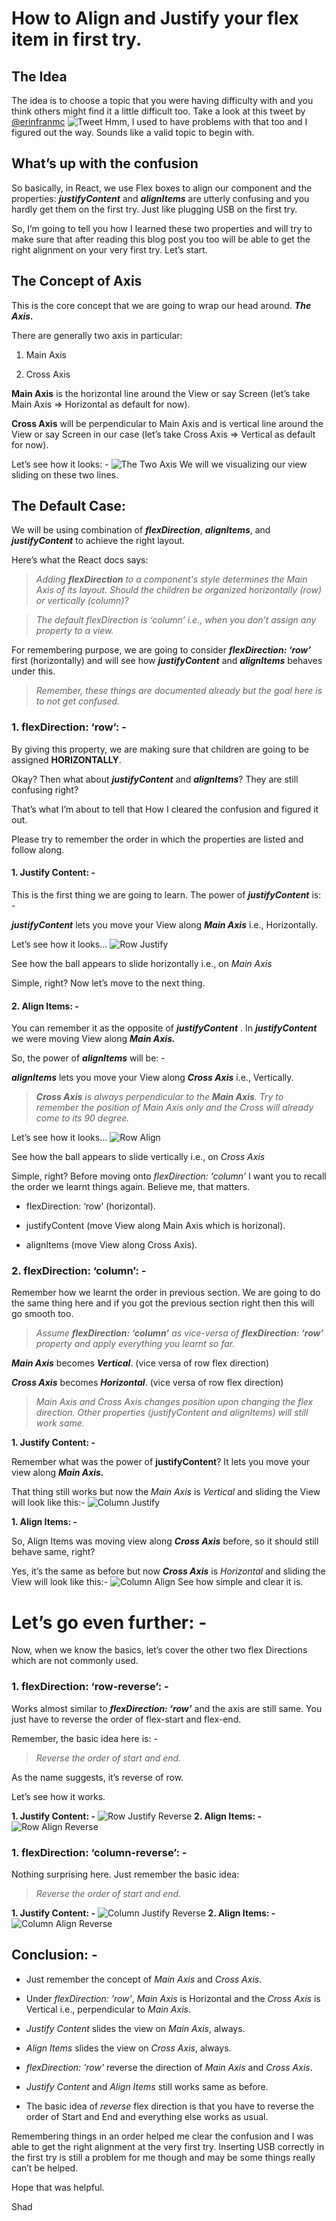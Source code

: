 ﻿# **How to Align and Justify your flex item in first try.**

## **The Idea**

The idea is to choose a topic that you were having difficulty with and you think others might find it a little difficult too. Take a look at this tweet by [@erinfranmc](https://twitter.com/erinfranmc)
![Tweet](https://raw.githubusercontent.com/iamshadmirza/Blogs-by-Shad/master/blogs/align-and-justify/tweet.png)
Hmm, I used to have problems with that too and I figured out the way. Sounds like a valid topic to begin with.

## **What’s up with the confusion**

So basically, in React, we use Flex boxes to align our component and the properties: ***justifyContent*** and ***alignItems*** are utterly confusing and you hardly get them on the first try. Just like plugging USB on the first try.

So, I’m going to tell you how I learned these two properties and will try to make sure that after reading this blog post you too will be able to get the right alignment on your very first try. Let’s start.

## **The Concept of Axis**

This is the core concept that we are going to wrap our head around. ***The Axis.***

There are generally two axis in particular:

1. Main Axis

2. Cross Axis

**Main Axis** is the horizontal line around the View or say Screen (let’s take Main Axis => Horizontal as default for now).

**Cross Axis** will be perpendicular to Main Axis and is vertical line around the View or say Screen in our case (let’s take Cross Axis => Vertical as default for now).

Let’s see how it looks: -
![The Two Axis](https://raw.githubusercontent.com/iamshadmirza/Blogs-by-Shad/master/blogs/align-and-justify/axis.jpg)
We will we visualizing our view sliding on these two lines.

## **The Default Case:**

We will be using combination of ***flexDirection***, ***alignItems***, and ***justifyContent*** to achieve the right layout.

Here’s what the React docs says:

>*Adding ***flexDirection*** to a component's style determines the Main Axis of its layout. Should the children be organized horizontally (row) or vertically (column)?*

>*The default flexDirection is ‘column’ i.e., when you don’t assign any property to a view.*

For remembering purpose, we are going to consider ***flexDirection: ‘row’*** first (horizontally) and will see how ***justifyContent*** and ***alignItems*** behaves under this.

>*Remember, these things are documented already but the goal here is to not get confused.*

### **1. flexDirection: ‘row’: -**

By giving this property, we are making sure that children are going to be assigned **HORIZONTALLY**.

Okay? Then what about ***justifyContent*** and ***alignItems***? They are still confusing right?

That’s what I’m about to tell that How I cleared the confusion and figured it out.

Please try to remember the order in which the properties are listed and follow along.

#### 1. Justify Content: -

This is the first thing we are going to learn. The power of ***justifyContent*** is: -

***justifyContent*** lets you move your View along ***Main Axis*** i.e., Horizontally.

Let’s see how it looks…
![Row Justify](https://raw.githubusercontent.com/iamshadmirza/Blogs-by-Shad/master/blogs/align-and-justify/row-justify.jpg)

See how the ball appears to slide horizontally i.e., on *Main Axis*

Simple, right? Now let’s move to the next thing.

#### 2. Align Items: -

You can remember it as the opposite of  ***justifyContent*** . In ***justifyContent*** we were moving View along ***Main Axis.***

So, the power of ***alignItems*** will be: -

***alignItems*** lets you move your View along ***Cross Axis*** i.e., Vertically.

>****Cross Axis*** is always perpendicular to the ***Main Axis***. Try to remember the position of *Main Axis* only and the *Cross* will already come to its 90 degree.*

Let’s see how it looks…
![Row Align](https://raw.githubusercontent.com/iamshadmirza/Blogs-by-Shad/master/blogs/align-and-justify/row-align.jpg)

See how the ball appears to slide vertically i.e., on _Cross Axis_

Simple, right? Before moving onto _flexDirection: ‘column’_ I want you to recall the order we learnt things again. Believe me, that matters.

*  flexDirection: ‘row’ (horizontal).

*  justifyContent (move View along Main Axis which is horizonal).

*  alignItems (move View along Cross Axis).

### **2. flexDirection: ‘column’: -**

Remember how we learnt the order in previous section. We are going to do the same thing here and if you got the previous section right then this will go smooth too.

>*Assume ***flexDirection: ‘column’*** as vice-versa of ***flexDirection: ‘row’*** property and apply everything you learnt so far.*

***Main Axis*** becomes ***Vertical***. (vice versa of row flex direction)

***Cross Axis*** becomes ***Horizontal***. (vice versa of row flex direction)

>**Main Axis* and *Cross Axis* changes position upon changing the flex direction. Other properties (*justifyContent* and *alignItems*) will still work same.*

**1. Justify Content: -**

Remember what was the power of **justifyContent**? 
It lets you move your view along ***Main Axis.***

That thing still works but now the *Main Axis* is *Vertical* and sliding the View will look like this:-
![Column Justify](https://raw.githubusercontent.com/iamshadmirza/Blogs-by-Shad/master/blogs/align-and-justify/column-justify.jpg)

**1. Align Items: -**

So, Align Items was moving view along ***Cross Axis*** before, so it should still behave same, right?

Yes, it’s the same as before but now ***Cross Axis*** is _Horizontal_ and sliding the View will look like this:-
![Column Align](https://raw.githubusercontent.com/iamshadmirza/Blogs-by-Shad/master/blogs/align-and-justify/column-align.jpg)
See how simple and clear it is.

# **Let’s go even further: -**

Now, when we know the basics, let’s cover the other two flex Directions which are not commonly used.

### **1. flexDirection: ‘row-reverse’: -**

Works almost similar to ***flexDirection: ‘row’*** and the axis are still same. You just have to reverse the order of flex-start and flex-end.

Remember, the basic idea here is: _-_

>*Reverse the order of start and end.*

As the name suggests, it’s reverse of row.

Let’s see how it works.

**1. Justify Content: -**
![Row Justify Reverse](https://raw.githubusercontent.com/iamshadmirza/Blogs-by-Shad/master/blogs/align-and-justify/row-justify-reverse.jpg)
**2. Align Items: -**
![Row Align Reverse](https://raw.githubusercontent.com/iamshadmirza/Blogs-by-Shad/master/blogs/align-and-justify/row-align-reverse.jpg)
### **1. flexDirection: ‘column-reverse’: -**

Nothing surprising here. Just remember the basic idea: 
>*Reverse the order of start and end.*

**1. Justify Content: -**
![Column Justify Reverse](https://raw.githubusercontent.com/iamshadmirza/Blogs-by-Shad/master/blogs/align-and-justify/column-justify-reverse.jpg)
**2. Align Items: -**
![Column Align Reverse](https://raw.githubusercontent.com/iamshadmirza/Blogs-by-Shad/master/blogs/align-and-justify/column-align-reverse.jpg)
## **Conclusion: -**

* Just remember the concept of *Main Axis* and *Cross Axis*.
*  Under  *flexDirection: 'row'*, *Main Axis* is Horizontal and the *Cross Axis* is Vertical i.e., perpendicular to *Main Axis*.
* *Justify Content* slides the view on *Main Axis*, always.
* *Align Items* slides the view on *Cross Axis*, always.
* *flexDirection: 'row'* reverse the direction of *Main Axis* and *Cross  Axis*.

* *Justify Content* and *Align Items* still works same as before.
*  The basic idea of _reverse_ flex direction is that you have to reverse the order of Start and End and everything else works as usual.

Remembering things in an order helped me clear the confusion and I was able to get the right alignment at the very first try. 
Inserting USB correctly in the first try is still a problem for me though and may be some things really can’t be helped.

Hope that was helpful.

Shad
